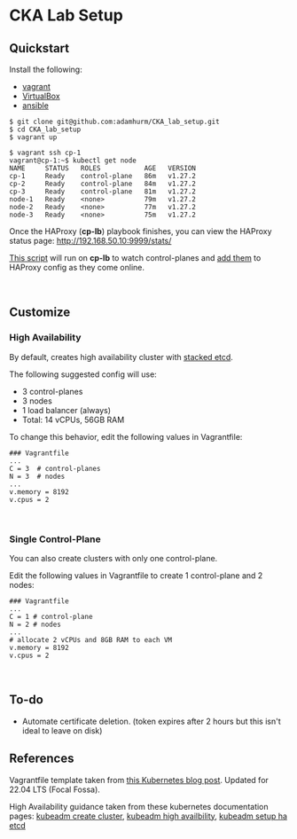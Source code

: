 # CKA Lab Setup

## Quickstart

Install the following:
- [vagrant](https://developer.hashicorp.com/vagrant/downloads)
- [VirtualBox](https://www.virtualbox.org/wiki/Linux_Downloads)
- [ansible](https://docs.ansible.com/ansible/latest/installation_guide/intro_installation.html)

```shell
$ git clone git@github.com:adamhurm/CKA_lab_setup.git
$ cd CKA_lab_setup
$ vagrant up
```

```shell
$ vagrant ssh cp-1
vagrant@cp-1:~$ kubectl get node
NAME     STATUS   ROLES           AGE   VERSION
cp-1     Ready    control-plane   86m   v1.27.2
cp-2     Ready    control-plane   84m   v1.27.2
cp-3     Ready    control-plane   81m   v1.27.2
node-1   Ready    <none>          79m   v1.27.2
node-2   Ready    <none>          77m   v1.27.2
node-3   Ready    <none>          75m   v1.27.2
```
Once the HAProxy (**cp-lb**) playbook finishes, you can view the HAProxy status page: http://192.168.50.10:9999/stats/

[This script](ansible/scripts/ping-and-update.sh) will run on **cp-lb** to watch control-planes and [add them](ansible/scripts/update-haproxy-cfg.py) to HAProxy config as they come online.

<br>

## Customize

### High Availability

By default, creates high availability cluster with [stacked etcd](https://kubernetes.io/docs/setup/production-environment/tools/kubeadm/ha-topology/#stacked-etcd-topology). 

The following suggested config will use:
- 3 control-planes
- 3 nodes
- 1 load balancer (always)
- Total: 14 vCPUs, 56GB RAM

To change this behavior, edit the following values in Vagrantfile:
```Vagrantfile
### Vagrantfile
...
C = 3  # control-planes
N = 3  # nodes
...
v.memory = 8192
v.cpus = 2
```

<br>

### Single Control-Plane
You can also create clusters with only one control-plane.

Edit the following values in Vagrantfile to create 1 control-plane and 2 nodes:
```Vagrantfile
### Vagrantfile
...
C = 1 # control-plane
N = 2 # nodes
...
# allocate 2 vCPUs and 8GB RAM to each VM
v.memory = 8192
v.cpus = 2
```

<br>


## To-do

 - Automate certificate deletion. (token expires after 2 hours but this isn't ideal to leave on disk)


## References

Vagrantfile template taken from [this Kubernetes blog post](https://kubernetes.io/blog/2019/03/15/kubernetes-setup-using-ansible-and-vagrant/). Updated for 22.04 LTS (Focal Fossa).

High Availability guidance taken from these kubernetes documentation pages: [kubeadm create cluster](https://kubernetes.io/docs/setup/production-environment/tools/kubeadm/create-cluster-kubeadm/), [kubeadm high availbility](https://kubernetes.io/docs/setup/production-environment/tools/kubeadm/high-availability/), [kubeadm setup ha etcd](https://kubernetes.io/docs/setup/production-environment/tools/kubeadm/setup-ha-etcd-with-kubeadm/)
